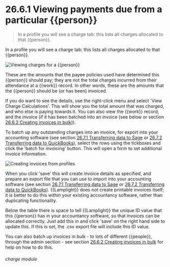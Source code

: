 # 26.6.1    Viewing payments due from a particular {{person}}

> In a profile you will see a charge tab: this lists all charges allocated to that {{person}}. 

In a profile you will see a charge tab: this lists all charges allocated to that {{person}}. 

![Viewing charges for a {{person}}]({{imgpath}}257a.png)

These are the amounts that the payee policies used have determined this {{person}} should pay; they are not the total charges incurred from their attendance at a {{work}} record. In other words, these are the amounts that the {{person}} should be (or has been) invoiced. 

If you do want to see the details, use the right-click menu and select 'View Charge Calculations'. This will show you the total amount that was charged, and who else is paying towards it. You can also view the {{work}} record, and the invoice (if it has been batched into an invoice (see below or section [26.6.2  Creating invoices in bulk](/help/index/v/{{version}}/p/26.6.2))). 

To batch up any outstanding charges into an invoice, for export into your accounting software (see section [26.7.1  Transferring data to Sage](/help/index/v/{{version}}/p/26.7.1) or [26.7.2  Transferring data to QuickBooks](/help/index/v/{{version}}/p/26.7.2)), select the rows using the tickboxes and click the 'batch for invoicing' button. This will open a form to set additional invoice information. 

![Creating invoices from profiles]({{imgpath}}257b.png)

When you click 'save' this will create invoice details as specified, and prepare an export file that you can use to import into your accounting software (see section [26.7.1  Transferring data to Sage](/help/index/v/{{version}}/p/26.7.1) or [26.7.2  Transferring data to QuickBooks](/help/index/v/{{version}}/p/26.7.2)). {{Lamplight}} does not create printable invoices itself; it is better to do this within your existing accountancy software, rather than duplicating functionality. 

Below the table there is space to tell {{Lamplight}} the unique ID value that this {{person}} has in your accountancy software, so that invoices can be allocated correctly. Just add this in and click 'save' on the right hand side to update this. If this is set, the .csv export file will include this ID value. 

You can also batch up invoices in bulk - to lots of different {{people}}, through the admin section - see section [26.6.2  Creating invoices in bulk](/help/index/v/{{version}}/p/26.6.2) for help on how to do this. 

###### charge module

